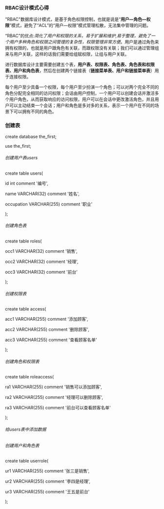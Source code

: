 ### RBAC设计模式心得

"RBAC"数据库设计模式，是基于角色权限控制，也就是说是“**用户—角色—权限**”模式，避免了“ACL”的“用户—权限”模式管理松散，无法集中管理的问题。

“RBAC”的优点:*简化了用户和权限的关系，易于扩展和维护,易于整理，避免了一个用户多种角色和权限之间管理的复杂性，权限管理非常方便*。用户是通过角色来拥有权限的，也就是用户跟角色有关联，而跟权限没有关联；我们可以通过管理组来与用户关联，这样的话我们需要给组赋权限，让组与用户关联。

进行数据库设计主要需要创建五个表，**用户表、权限表、角色表、角色表和权限表、用户和角色表**，然后在创建两个链接表（**链接菜单表、用户和链接菜单表**）用于连接权限。

每个用户至少具备一个权限，每个用户至少扮演一个角色；可以对两个完全不同的角色分配完全相同的访问权限；会话由用户控制，一个用户可以创建会话并激活多个用户角色，从而获取响应的访问权限，用户可以在会话中更改激活角色，并且用户可以主动结束一个会话；用户和角色是多对多的关系，表示一个用户在不同的场景下可以拥有不同的角色。

### 创建表

create database the_first;

use the_first;

###### 创建用户表users
create table users(

id int comment '编号',

name VARCHAR(32) comment '姓名',

occupation VARCHAR(255) comment '职业'

);

###### 创建角色表
create table roles(

occ1 VARCHAR(32) comment '销售',

occ2 VARCHAR(32) comment '经理',

occ3 VARCHAR(32) comment '前台'

);

###### 创建权限表
create table access(

acc1 VARCHAR(255) comment '添加顾客',

acc2 VARCHAR(255) comment '删除顾客',

acc3 VARCHAR(255) comment '查看顾客名单'

);

###### 创建角色和权限表
create table roleaccess(

ra1 VARCHAR(255) comment '销售可以添加顾客',

ra2 VARCHAR(255) comment '经理可以删除顾客',

ra3 VARCHAR(255) comment '前台可以查看顾客名单'

);

###### 给users表中添加数据



###### 创建用户和角色表
create table userrole(

ur1 VARCHAR(255) comment '张三是销售',

ur2 VARCHAR(255) comment '李四是经理',

ur3 VARCHAR(255) comment '王五是前台'

);
